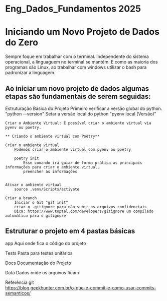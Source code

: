 # Eng_Dados_Fundamentos 2025

# Iniciando um Novo Projeto de Dados do Zero

Sempre foque em trabalhar com o terminal. Independente do sistema operacional, a linguaguem no terminal se mantém. E como as maioria dos programas são Linux, ao trabalhar com windows utilizar o bash para padronizar a linguagem.

## Ao iniciar um novo projeto de dados algumas etapas são fundamentais de serem seguidas:

Estruturação Básica do Projeto
	Primeiro verificar a versão global do python. "python --version"
	Setar a versão local do python "pyenv local (Versão)" 

	Criar o Ambiente Virtual: É possível criar o ambiente virtual via pyenv ou poetry.

	** Criando o ambiente virtual com Poetry**

	Criar o ambiente virtual
		Podemos criar o ambiente virtual com pyenv ou poetry
		
		poetry init
			Esse comando irá guiar de forma prática as principais informações para criar o ambiente virtual.
			preencher as informações
			
	
	Ativar o ambiente virtual
		source .venv/Scripts/activate
	
	Criar a branch
		Iniciar o Git "git init"
		criar o .gitignore para não subir os arquivos confidenciais
		Dica: https://www.toptal.com/developers/gitignore um compilado automático para o gitignore
		
## Estruturar o projeto em 4 pastas básicas
app
	Aqui onde fica o código do projeto

Tests
	Pasta para testes unitários

Docs
	Documentação do Projeto

Data
	Dados onde os arquivos ficam

	
Referência git	
https://blog.geekhunter.com.br/o-que-e-commit-e-como-usar-commits-semanticos/	
	
